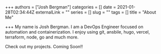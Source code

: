 +++
authors = ["Josh Bergman"]
categories = []
date = 2021-01-28T02:34:44Z
externalLink = ""
series = []
slug = ""
tags = []
title = "About Me"

+++
My name is Josh Bergman.  I am a DevOps Engineer focused on automation and containerization.  I enjoy using git, ansbile, hugo, vercel, terraform, node, go and much more.

Check out my projects.  Coming Soon!!
